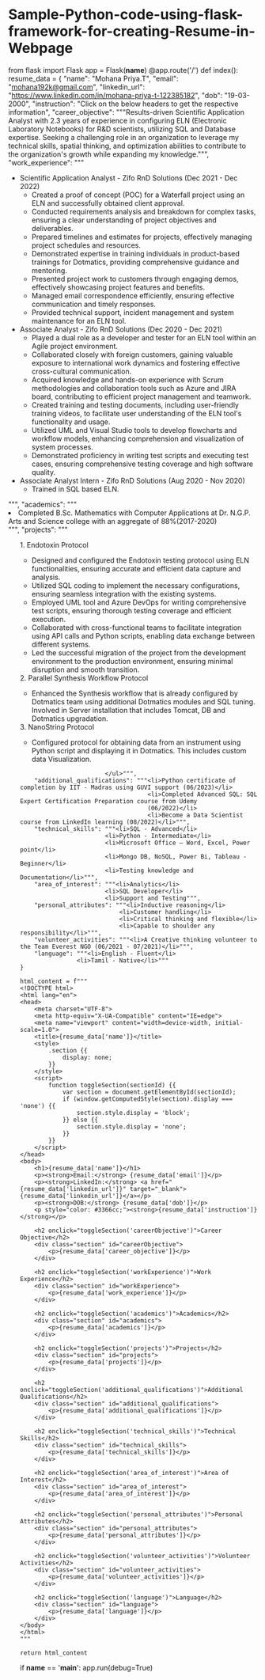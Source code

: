# Sample-Python-code-using-flask-framework-for-creating-Resume-in-Webpage

from flask import Flask
app = Flask(__name__)
@app.route('/')
def index():
    resume_data = {
        "name": "Mohana Priya.T",
        "email": "mohana192k@gmail.com",
        "linkedin_url": "https://www.linkedin.com/in/mohana-priya-t-122385182",
        "dob": "19-03-2000",
        "instruction": "Click on the below headers to get the respective information",
        "career_objective": """Results-driven Scientific Application Analyst with 2.3 years of experience in configuring 
                                ELN (Electronic Laboratory Notebooks) for R&D scientists, utilizing SQL and Database
                                expertise. Seeking a challenging role in an organization to leverage my technical skills, spatial 
                                thinking, and optimization abilities to contribute to the organization's growth while expanding 
                                my knowledge.""",
        "work_experience": """
                            <ul>
                                <li>Scientific Application Analyst - Zifo RnD Solutions (Dec 2021 - Dec 2022)
                                    <ul>
                                        <li>Created a proof of concept (POC) for a Waterfall project using an ELN and 
                                        successfully obtained client approval.</li>
                                        <li>Conducted requirements analysis and breakdown for complex tasks, ensuring a 
                                        clear understanding of project objectives and deliverables.</li>
                                        <li>Prepared timelines and estimates for projects, effectively managing project 
                                        schedules and resources.</li>
                                        <li>Demonstrated expertise in training individuals in product-based trainings for 
                                        Dotmatics, providing comprehensive guidance and mentoring.</li>
                                        <li>Presented project work to customers through engaging demos, effectively 
                                        showcasing project features and benefits.</li>
                                        <li>Managed email correspondence efficiently, ensuring effective communication
                                        and timely responses.</li>
                                        <li>Provided technical support, incident management and system maintenance for 
                                        an ELN tool.</li>
                                    </ul>
                                </li>
                                <li>Associate Analyst - Zifo RnD Solutions (Dec 2020 - Dec 2021)
                                    <ul>
                                        <li>Played a dual role as a developer and tester for an ELN tool within an Agile 
                                        project environment.</li>
                                        <li>Collaborated closely with foreign customers, gaining valuable exposure to 
                                        international work dynamics and fostering effective cross-cultural 
                                        communication.</li>
                                        <li>Acquired knowledge and hands-on experience with Scrum methodologies and 
                                        collaboration tools such as Azure and JIRA board, contributing to efficient project 
                                        management and teamwork.</li>
                                        <li>Created training and testing documents, including user-friendly training videos, to 
                                        facilitate user understanding of the ELN tool's functionality and usage.</li>
                                        <li>Utilized UML and Visual Studio tools to develop flowcharts and workflow 
                                        models, enhancing comprehension and visualization of system processes.</li>
                                        <li>Demonstrated proficiency in writing test scripts and executing test cases, 
                                        ensuring comprehensive testing coverage and high software quality.</li>
                                    </ul>
                                </li>
                                <li>Associate Analyst Intern - Zifo RnD Solutions (Aug 2020 - Nov 2020)
                                    <ul>
                                        <li>Trained in SQL based ELN.</li>
                                    </ul>
                                </li>
                            </ul>
                            """,
        "academics": """<li> Completed B.Sc. Mathematics with Computer Applications at Dr. N.G.P. Arts and 
                        Science college with an aggregate of 88%(2017-2020)</li>""",
        "projects": """<ul>1. Endotoxin Protocol
                            <ul>
                            <li>Designed and configured the Endotoxin testing protocol using ELN functionalities, 
                            ensuring accurate and efficient data capture and analysis.</li>
                            <li>Utilized SQL coding to implement the necessary configurations, ensuring seamless 
                            integration with the existing systems.</li>
                            <li>Employed UML tool and Azure DevOps for writing comprehensive test scripts, ensuring 
                            thorough testing coverage and efficient execution.</li>
                            <li>Collaborated with cross-functional teams to facilitate integration using API calls and 
                            Python scripts, enabling data exchange between different systems.</li>
                            <li>Led the successful migration of the project from the development environment to the 
                            production environment, ensuring minimal disruption and smooth transition.</li>
                            </ul> 
                        2. Parallel Synthesis Workflow Protocol
                            <ul>
                            <li>Enhanced the Synthesis workflow that is already configured by Dotmatics team using additional 
                            Dotmatics modules and SQL tuning. Involved in Server installation that includes Tomcat, DB 
                            and Dotmatics upgradation.</li>
                            </ul>
                        3. NanoString Protocol
                            <ul>
                            <li>Configured protocol for obtaining data from an instrument using Python script and displaying 
                            it in Dotmatics. This includes custom data Visualization.</li>
                        </ul>
                            
                            </ul>""",
        "additional_qualifications": """<li>Python certificate of completion by IIT - Madras using GUVI support (06/2023)</li>
                                        <li>Completed Advanced SQL: SQL Expert Certification Preparation course from Udemy 
                                        (06/2022)</li>
                                        <li>Become a Data Scientist course from LinkedIn learning (08/2022)</li>""",
        "technical_skills": """<li>SQL - Advanced</li>
                            <li>Python - Intermediate</li> 
                            <li>Microsoft Office – Word, Excel, Power point</li>
                            <li>Mongo DB, NoSQL, Power Bi, Tableau - Beginner</li>
                            <li>Testing knowledge and Documentation</li>""",
        "area_of_interest": """<li>Analytics</li>
                            <li>SQL Developer</li> 
                            <li>Support and Testing""",
        "personal_attributes": """<li>Inductive reasoning</li>
                                <li>Customer handling</li> 
                                <li>Critical thinking and flexible</li> 
                                <li>Capable to shoulder any responsibility</li>""",
        "volunteer_activities": """<li>A Creative thinking volunteer to the Team Everest NGO (06/2021 - 07/2021)</li>""",
        "language": """<li>English - Fluent</li> 
                    <li>Tamil - Native</li>"""
    }

    html_content = f"""
    <!DOCTYPE html>
    <html lang="en">
    <head>
        <meta charset="UTF-8">
        <meta http-equiv="X-UA-Compatible" content="IE=edge">
        <meta name="viewport" content="width=device-width, initial-scale=1.0">
        <title>{resume_data['name']}</title>
        <style>
            .section {{
                display: none;
            }}
        </style>
        <script>
            function toggleSection(sectionId) {{
                var section = document.getElementById(sectionId);
                if (window.getComputedStyle(section).display === 'none') {{
                    section.style.display = 'block';
                }} else {{
                    section.style.display = 'none';
                }}
            }}
        </script>
    </head>
    <body>
        <h1>{resume_data['name']}</h1>
        <p><strong>Email:</strong> {resume_data['email']}</p>
        <p><strong>LinkedIn:</strong> <a href="{resume_data['linkedin_url']}" target="_blank">{resume_data['linkedin_url']}</a></p>
        <p><strong>DOB:</strong> {resume_data['dob']}</p>
        <p style="color: #3366cc;"><strong>{resume_data['instruction']}</strong></p>

        <h2 onclick="toggleSection('careerObjective')">Career Objective</h2>
        <div class="section" id="careerObjective">
            <p>{resume_data['career_objective']}</p>
        </div>

        <h2 onclick="toggleSection('workExperience')">Work Experience</h2>
        <div class="section" id="workExperience">
            <p>{resume_data['work_experience']}</p>
        </div>

        <h2 onclick="toggleSection('academics')">Academics</h2>
        <div class="section" id="academics">
            <p>{resume_data['academics']}</p>
        </div>

        <h2 onclick="toggleSection('projects')">Projects</h2>
        <div class="section" id="projects">
            <p>{resume_data['projects']}</p>
        </div>

        <h2 onclick="toggleSection('additional_qualifications')">Additional Qualifications</h2>
        <div class="section" id="additional_qualifications">
            <p>{resume_data['additional_qualifications']}</p>
        </div>

        <h2 onclick="toggleSection('technical_skills')">Technical Skills</h2>
        <div class="section" id="technical_skills">
            <p>{resume_data['technical_skills']}</p>
        </div>

        <h2 onclick="toggleSection('area_of_interest')">Area of Interest</h2>
        <div class="section" id="area_of_interest">
            <p>{resume_data['area_of_interest']}</p>
        </div>
        
        <h2 onclick="toggleSection('personal_attributes')">Personal Attributes</h2>
        <div class="section" id="personal_attributes">
            <p>{resume_data['personal_attributes']}</p>
        </div>

        <h2 onclick="toggleSection('volunteer_activities')">Volunteer Activities</h2>
        <div class="section" id="volunteer_activities">
            <p>{resume_data['volunteer_activities']}</p>
        </div>

        <h2 onclick="toggleSection('language')">Language</h2>
        <div class="section" id="language">
            <p>{resume_data['language']}</p>
        </div>
    </body>
    </html>
    """

    return html_content

if __name__ == '__main__':
    app.run(debug=True)

